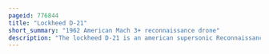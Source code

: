 ```yaml
---
pageid: 776844
title: "Lockheed D-21"
short_summary: "1962 American Mach 3+ reconnaissance drone"
description: "The lockheed D-21 is an american supersonic Reconnaissance Drone. The D-21 was originally designed to be launched from the Back of an m-21 Carrier Aircraft a Variant of lockheed A-12 Aircraft. The Drone had a maximum Speed of more than Mach3. 3 at an operational Elevation of 90000 Feet. Development began in October 1962. Originally known as lockheed Q-12 the Drone was intended for Reconnaissance deep into enemy Airspace."
---
```

